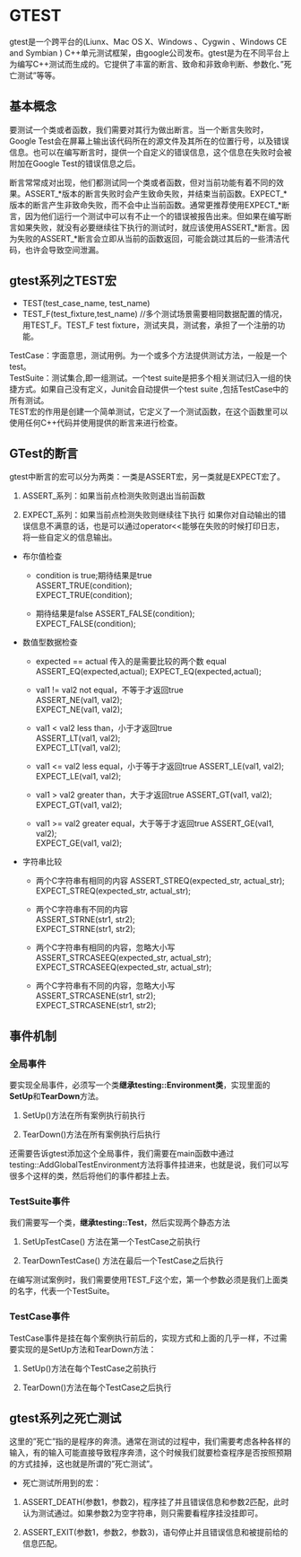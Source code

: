 # GTEST
gtest是一个跨平台的(Liunx、Mac OS X、Windows 、Cygwin 、Windows CE and Symbian ) C++单元测试框架，由google公司发布。gtest是为在不同平台上为编写C++测试而生成的。它提供了丰富的断言、致命和非致命判断、参数化、”死亡测试”等等。 

## 基本概念
要测试一个类或者函数，我们需要对其行为做出断言。当一个断言失败时，Google Test会在屏幕上输出该代码所在的源文件及其所在的位置行号，以及错误信息。也可以在编写断言时，提供一个自定义的错误信息，这个信息在失败时会被附加在Google Test的错误信息之后。

断言常常成对出现，他们都测试同一个类或者函数，但对当前功能有着不同的效果。ASSERT_*版本的断言失败时会产生致命失败，并结束当前函数。EXPECT_*版本的断言产生非致命失败，而不会中止当前函数。通常更推荐使用EXPECT_*断言，因为他们运行一个测试中可以有不止一个的错误被报告出来。但如果在编写断言如果失败，就没有必要继续往下执行的测试时，就应该使用ASSERT_*断言。因为失败的ASSERT_*断言会立即从当前的函数返回，可能会跳过其后的一些清洁代码，也许会导致空间泄漏。

## gtest系列之TEST宏
* TEST(test_case_name, test_name)
* TEST_F(test_fixture,test_name) //多个测试场景需要相同数据配置的情况，用TEST_F。TEST_F test fixture，测试夹具，测试套，承担了一个注册的功能。 

TestCase：字面意思，测试用例。为一个或多个方法提供测试方法，一般是一个test。  
TestSuite：测试集合,即一组测试。一个test suite是把多个相关测试归入一组的快捷方式。如果自己没有定义，Junit会自动提供一个test suite ,包括TestCase中的所有测试。  
TEST宏的作用是创建一个简单测试，它定义了一个测试函数，在这个函数里可以使用任何C++代码并使用提供的断言来进行检查。
## GTest的断言
 gtest中断言的宏可以分为两类：一类是ASSERT宏，另一类就是EXPECT宏了。
1. ASSERT_系列：如果当前点检测失败则退出当前函数

2. EXPECT_系列：如果当前点检测失败则继续往下执行 
如果你对自动输出的错误信息不满意的话，也是可以通过operator<<能够在失败的时候打印日志，将一些自定义的信息输出。 
* 布尔值检查
    * condition is true;期待结果是true  
    ASSERT_TRUE(condition);  
    EXPECT_TRUE(condition);  

    * 期待结果是false
    ASSERT_FALSE(condition);
    EXPECT_FALSE(condition);

* 数值型数据检查
    * expected == actual  传入的是需要比较的两个数 equal  
    ASSERT_EQ(expected,actual);
    EXPECT_EQ(expected,actual);  

    * val1 != val2  not equal，不等于才返回true  
    ASSERT_NE(val1, val2);  
    EXPECT_NE(val1, val2);  

    * val1 < val2  less than，小于才返回true  
    ASSERT_LT(val1, val2);  
    EXPECT_LT(val1, val2);  

    * val1 <= val2  less equal，小于等于才返回true
    ASSERT_LE(val1, val2);  
    EXPECT_LE(val1, val2);  

    * val1 > val2  greater than，大于才返回true
    ASSERT_GT(val1, val2);  
    EXPECT_GT(val1, val2);  

    * val1 >= val2  greater equal，大于等于才返回true
    ASSERT_GE(val1, val2);  
    EXPECT_GE(val1, val2);  

* 字符串比较
    * 两个C字符串有相同的内容
    ASSERT_STREQ(expected_str, actual_str);  
    EXPECT_STREQ(expected_str, actual_str);  

    * 两个C字符串有不同的内容  
    ASSERT_STRNE(str1, str2);  
    EXPECT_STRNE(str1, str2);  

    * 两个C字符串有相同的内容，忽略大小写  
    ASSERT_STRCASEEQ(expected_str, actual_str);  
    EXPECT_STRCASEEQ(expected_str, actual_str);  

    * 两个C字符串有不同的内容，忽略大小写  
    ASSERT_STRCASENE(str1, str2);  
    EXPECT_STRCASENE(str1, str2);  

## 事件机制
### 全局事件
要实现全局事件，必须写一个类**继承testing::Environment类**，实现里面的**SetUp**和**TearDown**方法。

1. SetUp()方法在所有案例执行前执行

2. TearDown()方法在所有案例执行后执行

还需要告诉gtest添加这个全局事件，我们需要在main函数中通过testing::AddGlobalTestEnvironment方法将事件挂进来，也就是说，我们可以写很多个这样的类，然后将他们的事件都挂上去。

### TestSuite事件
我们需要写一个类，**继承testing::Test**，然后实现两个静态方法

1. SetUpTestCase() 方法在第一个TestCase之前执行

2. TearDownTestCase() 方法在最后一个TestCase之后执行

在编写测试案例时，我们需要使用TEST_F这个宏，第一个参数必须是我们上面类的名字，代表一个TestSuite。

### TestCase事件
TestCase事件是挂在每个案例执行前后的，实现方式和上面的几乎一样，不过需要实现的是SetUp方法和TearDown方法：

1. SetUp()方法在每个TestCase之前执行

2. TearDown()方法在每个TestCase之后执行

## gtest系列之死亡测试
这里的”死亡”指的是程序的奔溃。通常在测试的过程中，我们需要考虑各种各样的输入，有的输入可能直接导致程序奔溃，这个时候我们就要检查程序是否按照预期的方式挂掉，这也就是所谓的”死亡测试”。 
* 死亡测试所用到的宏：

1. ASSERT_DEATH(参数1，参数2)，程序挂了并且错误信息和参数2匹配，此时认为测试通过。如果参数2为空字符串，则只需要看程序挂没挂即可。

2. ASSERT_EXIT(参数1，参数2，参数3)，语句停止并且错误信息和被提前给的信息匹配。